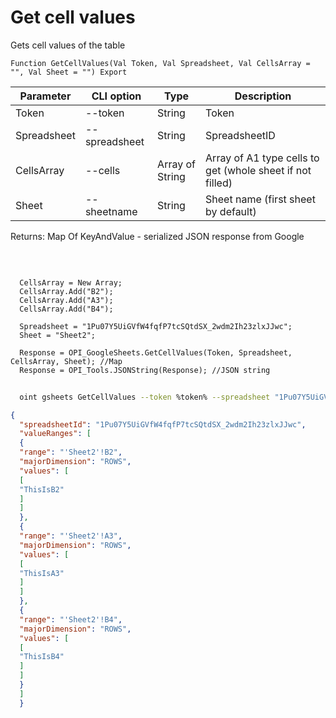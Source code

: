 ﻿---
sidebar_position: 3
---

# Get cell values
 Gets cell values of the table



`Function GetCellValues(Val Token, Val Spreadsheet, Val CellsArray = "", Val Sheet = "") Export`

  | Parameter | CLI option | Type | Description |
  |-|-|-|-|
  | Token | --token | String | Token |
  | Spreadsheet | --spreadsheet | String | SpreadsheetID |
  | CellsArray | --cells | Array of String | Array of A1 type cells to get (whole sheet if not filled) |
  | Sheet | --sheetname | String | Sheet name (first sheet by default) |

  
  Returns:  Map Of KeyAndValue - serialized JSON response from Google

<br/>




```bsl title="Code example"
  
  CellsArray = New Array;
  CellsArray.Add("B2");
  CellsArray.Add("A3");
  CellsArray.Add("B4");
  
  Spreadsheet = "1Pu07Y5UiGVfW4fqfP7tcSQtdSX_2wdm2Ih23zlxJJwc";
  Sheet = "Sheet2";
  
  Response = OPI_GoogleSheets.GetCellValues(Token, Spreadsheet, CellsArray, Sheet); //Map
  Response = OPI_Tools.JSONString(Response); //JSON string
```



```sh title="CLI command example"
    
  oint gsheets GetCellValues --token %token% --spreadsheet "1Pu07Y5UiGVfW4fqfP7tcSQtdSX_2wdm2Ih23zlxJJwc" --cells %cells% --sheetname "Sheet2"

```

```json title="Result"
{
  "spreadsheetId": "1Pu07Y5UiGVfW4fqfP7tcSQtdSX_2wdm2Ih23zlxJJwc",
  "valueRanges": [
  {
  "range": "'Sheet2'!B2",
  "majorDimension": "ROWS",
  "values": [
  [
  "ThisIsB2"
  ]
  ]
  },
  {
  "range": "'Sheet2'!A3",
  "majorDimension": "ROWS",
  "values": [
  [
  "ThisIsA3"
  ]
  ]
  },
  {
  "range": "'Sheet2'!B4",
  "majorDimension": "ROWS",
  "values": [
  [
  "ThisIsB4"
  ]
  ]
  }
  ]
  }
```
